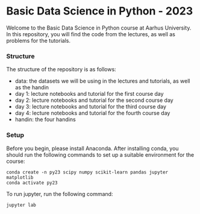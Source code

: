 # Basic Data Science in Python - 2023

Welcome to the Basic Data Science in Python course at Aarhus University.
In this repository, you will find the code from the lectures, as well as problems for the tutorials. 

### Structure
The structure of the repository is as follows:

- data: the datasets we will be using in the lectures and tutorials, as well as the handin
- day 1: lecture notebooks and tutorial for the first course day
- day 2: lecture notebooks and tutorial for the second course day
- day 3: lecture notebooks and tutorial for the third course day
- day 4: lecture notebooks and tutorial for the fourth course day
- handin: the four handins

### Setup

Before you begin, please install Anaconda. After installing conda, you should run the following commands to set up a suitable environment for the course:

    conda create -n py23 scipy numpy scikit-learn pandas jupyter matplotlib 
    conda activate py23

To run jupyter, run the following command:

    jupyter lab
